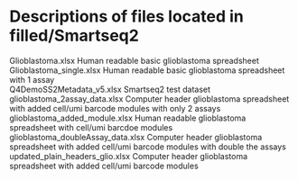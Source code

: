 # Descriptions of files located in filled/Smartseq2

Glioblastoma.xlsx 	Human readable basic glioblastoma spreadsheet   
Glioblastoma_single.xlsx      	       Human readable basic glioblastoma spreadsheet with 1 assay  	
Q4DemoSS2Metadata_v5.xlsx	       Smartseq2 test dataset  
glioblastoma_2assay_data.xlsx		Computer header glioblastoma spreadsheet with added cell/umi barcode modules with only 2 assays  
glioblastoma_added_module.xlsx		Human readable glioblastoma spreadsheet with cell/umi barcdoe modules  
glioblastoma_doubleAssay_data.xlsx	Computer header glioblastoma spreadsheet with added cell/umi barcode modules with double the assays   
updated_plain_headers_glio.xlsx		Computer header glioblastoma spreadsheet with added cell/umi barcode modules  